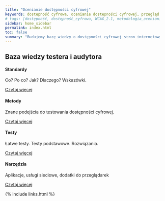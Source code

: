 ```yaml
---
title: "Ocenianie dostępności cyfrowej"
keywords: dostepność cyfrowa, ocenianie dostepności cyfrowej, przegląd dostępności cyfrowej, testowanie dostępności cyfrowej, metodologia oceniania dostepności cyfrowej, WCAG 2.1, WCAG
# tags: [dostępność, dostępność_cyfrowa, WCAG_2.1, metodologia_oceniania_dostępności ]
sidebar: home_sidebar
permalink: index.html
toc: false
summary: "Budujemy bazę wiedzy o dostępności cyfrowej stron internetowych i aplikacji mobilnych, aby pomóc wydawcom, koordynatorom dostępności cyfrowej, programistom, webmasterom, audytorom, testerom. "
---
```



<div class="row">
        <div class="col-lg-12">
            <h2 class="page-header">Baza wiedzy testera i audytora</h2>
        </div>
        <div class="col-md-3 col-sm-6">
            <div class="panel panel-default text-center">
                <div class="panel-heading">
                    <span class="fa-stack fa-5x">
                          <i class="fas fa-circle fa-stack-2x text-primary"></i>
                          <i class="fas fa-lightbulb fa-stack-1x fa-inverse"></i>
                    </span>
                </div>
                <div class="panel-body">
                    <h4>Standardy</h4>
                    <p>Co? Po co? Jak? Dlaczego? Wskazówki.</p>
                    <a href="standardy_wprowadzenie" class="btn btn-primary">Czytaj więcej</a>
                </div>
            </div>
        </div>
        <div class="col-md-3 col-sm-6">
            <div class="panel panel-default text-center">
                <div class="panel-heading">
                    <span class="fa-stack fa-5x">
                          <i class="fas fa-circle fa-stack-2x text-primary"></i>
                          <i class="fas fa-cogs fa-stack-1x fa-inverse"></i>
                    </span>
                </div>
                <div class="panel-body">
                    <h4>Metody</h4>
                    <p>Znane podejścia do&nbsp;testowania dostępności cyfrowej.</p>
                    <a href="met_wprowadzenie" class="btn btn-primary">Czytaj więcej</a>
                </div>
            </div>
        </div>
        <div class="col-md-3 col-sm-6">
            <div class="panel panel-default text-center">
                <div class="panel-heading">
                    <span class="fa-stack fa-5x">
                          <i class="fas fa-circle fa-stack-2x text-primary"></i>
                          <i class="fas fa-search fa-stack-1x fa-inverse"></i>
                    </span>
                </div>
                <div class="panel-body">
                    <h4>Testy</h4>
                    <p>Łatwe testy. Testy podstawowe. Rozwiązania.</p>
                    <a href="testy_przeglad" class="btn btn-primary">Czytaj więcej</a>
                </div>
            </div>
        </div>
        <div class="col-md-3 col-sm-6">
            <div class="panel panel-default text-center">
                <div class="panel-heading">
                    <span class="fa-stack fa-5x">
                          <i class="fas fa-circle fa-stack-2x text-primary"></i>
                          <i class="fas fa-tools fa-stack-1x fa-inverse"></i>
                    </span>
                </div>
                <div class="panel-body">
                    <h4>Narzędzia</h4>
                    <p>Aplikacje, usługi sieciowe, dodatki do&nbsp;przeglądarek</p>
                    <a href="nod_wprowadzenie" class="btn btn-primary">Czytaj więcej</a>
                </div>
            </div>
        </div>
    </div>



{% include links.html %}
